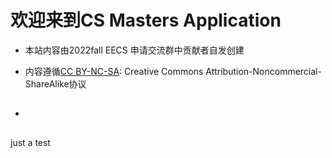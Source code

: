 # 欢迎来到CS Masters Application

* 本站内容由2022fall EECS 申请交流群中贡献者自发创建

* 内容遵循[CC BY-NC-SA](https://creativecommons.org/licenses/by-nc-sa/4.0/): Creative Commons Attribution-Noncommercial-ShareAlike协议

* ##


just a test
